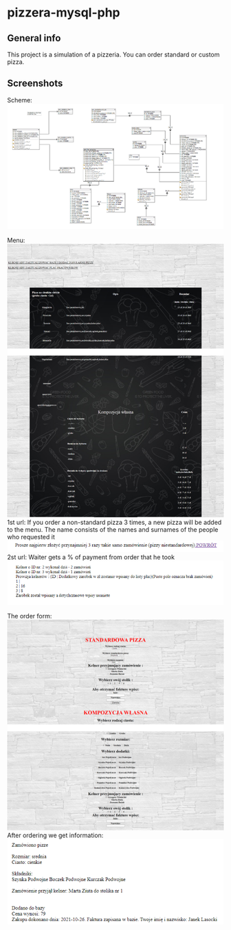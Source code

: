# pizzera-mysql-php
## General info
This project is a simulation of a pizzeria. You can order standard or custom pizza.

## Screenshots
Scheme:
![Alt text](/public_html/Diagram_Marcin_Czekaj.png?raw=true)

Menu:
![Alt text](/public_html/whole.png?raw=true)
1st url: If you order a non-standard pizza 3 times, a new pizza will be added to the menu. The name consists of the names and surnames of the people who requested it <br />
![Alt text](/public_html/1.png?raw=true)<br />
2st url: Waiter gets a % of payment from order that he took<br />
![Alt text](/public_html/akt.png?raw=true)<br />

The order form:
![Alt text](/public_html/zamowniea.png?raw=true)<br />
After ordering we get information:<br />
![Alt text](/public_html/zamowienien.png?raw=true)<br />
